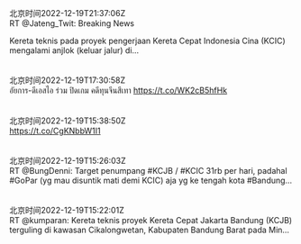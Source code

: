 北京时间2022-12-19T21:37:06Z<br>RT @Jateng_Twit: Breaking News

Kereta teknis pada proyek pengerjaan Kereta Cepat Indonesia Cina (KCIC) mengalami anjlok (keluar jalur) di…<br><br><br>北京时间2022-12-19T17:30:58Z<br>อัยการ-ดีเอสไอ ร่วม  ปิดเกม คดีทุนจีนสีเทา https://t.co/WK2cB5hfHk<br><br><br>北京时间2022-12-19T15:38:50Z<br>https://t.co/CgKNbbW1I1<br><br><br>北京时间2022-12-19T15:26:03Z<br>RT @BungDenni: Target penumpang #KCJB / #KCIC 31rb per hari, padahal #GoPar (yg mau disuntik mati demi KCIC) aja yg ke tengah kota #Bandung…<br><br><br>北京时间2022-12-19T15:22:01Z<br>RT @kumparan: Kereta teknis proyek Kereta Cepat Jakarta Bandung (KCJB) terguling di kawasan Cikalongwetan, Kabupaten Bandung Barat pada Min…<br><br><br>